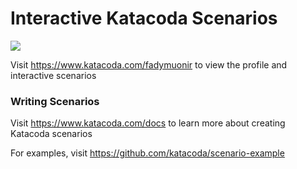 # Interactive Katacoda Scenarios

[![](http://shields.katacoda.com/katacoda/fadymuonir/count.svg)](https://www.katacoda.com/fadymuonir "Get your profile on Katacoda.com")

Visit https://www.katacoda.com/fadymuonir to view the profile and interactive scenarios

### Writing Scenarios
Visit https://www.katacoda.com/docs to learn more about creating Katacoda scenarios

For examples, visit https://github.com/katacoda/scenario-example
